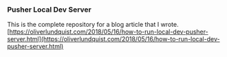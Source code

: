 ### Pusher Local Dev Server
This is the complete repository for a blog article that I wrote.
[https://oliverlundquist.com/2018/05/16/how-to-run-local-dev-pusher-server.html](https://oliverlundquist.com/2018/05/16/how-to-run-local-dev-pusher-server.html)
